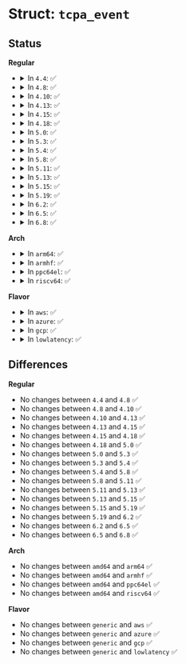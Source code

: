 # Struct: <code>tcpa_event</code>

## Status
<b>Regular</b>
<ul>
<li>
<details>
<summary>In <code>4.4</code>: ✅</summary>

```c
struct tcpa_event {
    u32 pcr_index;
    u32 event_type;
    u8 pcr_value[20];
    u32 event_size;
    u8 event_data[0];
};
```
</details>
</li>
<li>
<details>
<summary>In <code>4.8</code>: ✅</summary>

```c
struct tcpa_event {
    u32 pcr_index;
    u32 event_type;
    u8 pcr_value[20];
    u32 event_size;
    u8 event_data[0];
};
```
</details>
</li>
<li>
<details>
<summary>In <code>4.10</code>: ✅</summary>

```c
struct tcpa_event {
    u32 pcr_index;
    u32 event_type;
    u8 pcr_value[20];
    u32 event_size;
    u8 event_data[0];
};
```
</details>
</li>
<li>
<details>
<summary>In <code>4.13</code>: ✅</summary>

```c
struct tcpa_event {
    u32 pcr_index;
    u32 event_type;
    u8 pcr_value[20];
    u32 event_size;
    u8 event_data[0];
};
```
</details>
</li>
<li>
<details>
<summary>In <code>4.15</code>: ✅</summary>

```c
struct tcpa_event {
    u32 pcr_index;
    u32 event_type;
    u8 pcr_value[20];
    u32 event_size;
    u8 event_data[0];
};
```
</details>
</li>
<li>
<details>
<summary>In <code>4.18</code>: ✅</summary>

```c
struct tcpa_event {
    u32 pcr_index;
    u32 event_type;
    u8 pcr_value[20];
    u32 event_size;
    u8 event_data[0];
};
```
</details>
</li>
<li>
<details>
<summary>In <code>5.0</code>: ✅</summary>

```c
struct tcpa_event {
    u32 pcr_index;
    u32 event_type;
    u8 pcr_value[20];
    u32 event_size;
    u8 event_data[0];
};
```
</details>
</li>
<li>
<details>
<summary>In <code>5.3</code>: ✅</summary>

```c
struct tcpa_event {
    u32 pcr_index;
    u32 event_type;
    u8 pcr_value[20];
    u32 event_size;
    u8 event_data[0];
};
```
</details>
</li>
<li>
<details>
<summary>In <code>5.4</code>: ✅</summary>

```c
struct tcpa_event {
    u32 pcr_index;
    u32 event_type;
    u8 pcr_value[20];
    u32 event_size;
    u8 event_data[0];
};
```
</details>
</li>
<li>
<details>
<summary>In <code>5.8</code>: ✅</summary>

```c
struct tcpa_event {
    u32 pcr_index;
    u32 event_type;
    u8 pcr_value[20];
    u32 event_size;
    u8 event_data[0];
};
```
</details>
</li>
<li>
<details>
<summary>In <code>5.11</code>: ✅</summary>

```c
struct tcpa_event {
    u32 pcr_index;
    u32 event_type;
    u8 pcr_value[20];
    u32 event_size;
    u8 event_data[0];
};
```
</details>
</li>
<li>
<details>
<summary>In <code>5.13</code>: ✅</summary>

```c
struct tcpa_event {
    u32 pcr_index;
    u32 event_type;
    u8 pcr_value[20];
    u32 event_size;
    u8 event_data[0];
};
```
</details>
</li>
<li>
<details>
<summary>In <code>5.15</code>: ✅</summary>

```c
struct tcpa_event {
    u32 pcr_index;
    u32 event_type;
    u8 pcr_value[20];
    u32 event_size;
    u8 event_data[0];
};
```
</details>
</li>
<li>
<details>
<summary>In <code>5.19</code>: ✅</summary>

```c
struct tcpa_event {
    u32 pcr_index;
    u32 event_type;
    u8 pcr_value[20];
    u32 event_size;
    u8 event_data[0];
};
```
</details>
</li>
<li>
<details>
<summary>In <code>6.2</code>: ✅</summary>

```c
struct tcpa_event {
    u32 pcr_index;
    u32 event_type;
    u8 pcr_value[20];
    u32 event_size;
    u8 event_data[0];
};
```
</details>
</li>
<li>
<details>
<summary>In <code>6.5</code>: ✅</summary>

```c
struct tcpa_event {
    u32 pcr_index;
    u32 event_type;
    u8 pcr_value[20];
    u32 event_size;
    u8 event_data[0];
};
```
</details>
</li>
<li>
<details>
<summary>In <code>6.8</code>: ✅</summary>

```c
struct tcpa_event {
    u32 pcr_index;
    u32 event_type;
    u8 pcr_value[20];
    u32 event_size;
    u8 event_data[0];
};
```
</details>
</li>
</ul>
<b>Arch</b>
<ul>
<li>
<details>
<summary>In <code>arm64</code>: ✅</summary>

```c
struct tcpa_event {
    u32 pcr_index;
    u32 event_type;
    u8 pcr_value[20];
    u32 event_size;
    u8 event_data[0];
};
```
</details>
</li>
<li>
<details>
<summary>In <code>armhf</code>: ✅</summary>

```c
struct tcpa_event {
    u32 pcr_index;
    u32 event_type;
    u8 pcr_value[20];
    u32 event_size;
    u8 event_data[0];
};
```
</details>
</li>
<li>
<details>
<summary>In <code>ppc64el</code>: ✅</summary>

```c
struct tcpa_event {
    u32 pcr_index;
    u32 event_type;
    u8 pcr_value[20];
    u32 event_size;
    u8 event_data[0];
};
```
</details>
</li>
<li>
<details>
<summary>In <code>riscv64</code>: ✅</summary>

```c
struct tcpa_event {
    u32 pcr_index;
    u32 event_type;
    u8 pcr_value[20];
    u32 event_size;
    u8 event_data[0];
};
```
</details>
</li>
</ul>
<b>Flavor</b>
<ul>
<li>
<details>
<summary>In <code>aws</code>: ✅</summary>

```c
struct tcpa_event {
    u32 pcr_index;
    u32 event_type;
    u8 pcr_value[20];
    u32 event_size;
    u8 event_data[0];
};
```
</details>
</li>
<li>
<details>
<summary>In <code>azure</code>: ✅</summary>

```c
struct tcpa_event {
    u32 pcr_index;
    u32 event_type;
    u8 pcr_value[20];
    u32 event_size;
    u8 event_data[0];
};
```
</details>
</li>
<li>
<details>
<summary>In <code>gcp</code>: ✅</summary>

```c
struct tcpa_event {
    u32 pcr_index;
    u32 event_type;
    u8 pcr_value[20];
    u32 event_size;
    u8 event_data[0];
};
```
</details>
</li>
<li>
<details>
<summary>In <code>lowlatency</code>: ✅</summary>

```c
struct tcpa_event {
    u32 pcr_index;
    u32 event_type;
    u8 pcr_value[20];
    u32 event_size;
    u8 event_data[0];
};
```
</details>
</li>
</ul>

## Differences
<b>Regular</b>
<ul>
<li>
No changes between <code>4.4</code> and <code>4.8</code> ✅
</li>
<li>
No changes between <code>4.8</code> and <code>4.10</code> ✅
</li>
<li>
No changes between <code>4.10</code> and <code>4.13</code> ✅
</li>
<li>
No changes between <code>4.13</code> and <code>4.15</code> ✅
</li>
<li>
No changes between <code>4.15</code> and <code>4.18</code> ✅
</li>
<li>
No changes between <code>4.18</code> and <code>5.0</code> ✅
</li>
<li>
No changes between <code>5.0</code> and <code>5.3</code> ✅
</li>
<li>
No changes between <code>5.3</code> and <code>5.4</code> ✅
</li>
<li>
No changes between <code>5.4</code> and <code>5.8</code> ✅
</li>
<li>
No changes between <code>5.8</code> and <code>5.11</code> ✅
</li>
<li>
No changes between <code>5.11</code> and <code>5.13</code> ✅
</li>
<li>
No changes between <code>5.13</code> and <code>5.15</code> ✅
</li>
<li>
No changes between <code>5.15</code> and <code>5.19</code> ✅
</li>
<li>
No changes between <code>5.19</code> and <code>6.2</code> ✅
</li>
<li>
No changes between <code>6.2</code> and <code>6.5</code> ✅
</li>
<li>
No changes between <code>6.5</code> and <code>6.8</code> ✅
</li>
</ul>
<b>Arch</b>
<ul>
<li>
No changes between <code>amd64</code> and <code>arm64</code> ✅
</li>
<li>
No changes between <code>amd64</code> and <code>armhf</code> ✅
</li>
<li>
No changes between <code>amd64</code> and <code>ppc64el</code> ✅
</li>
<li>
No changes between <code>amd64</code> and <code>riscv64</code> ✅
</li>
</ul>
<b>Flavor</b>
<ul>
<li>
No changes between <code>generic</code> and <code>aws</code> ✅
</li>
<li>
No changes between <code>generic</code> and <code>azure</code> ✅
</li>
<li>
No changes between <code>generic</code> and <code>gcp</code> ✅
</li>
<li>
No changes between <code>generic</code> and <code>lowlatency</code> ✅
</li>
</ul>
